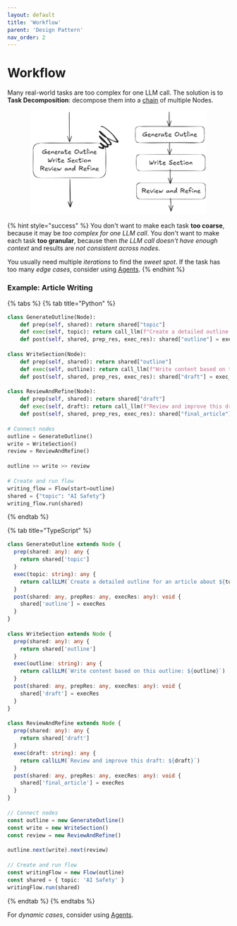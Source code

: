 ```yaml
---
layout: default
title: 'Workflow'
parent: 'Design Pattern'
nav_order: 2
---
```


# Workflow

Many real-world tasks are too complex for one LLM call. The solution is to **Task Decomposition**: decompose them into a [chain](../core_abstraction/flow.md) of multiple Nodes.

<div align="center">
  <img src="https://github.com/the-pocket/.github/raw/main/assets/workflow.png?raw=true" width="400"/>
</div>

{% hint style="success" %}
You don't want to make each task **too coarse**, because it may be _too complex for one LLM call_.
You don't want to make each task **too granular**, because then _the LLM call doesn't have enough context_ and results are _not consistent across nodes_.

You usually need multiple _iterations_ to find the _sweet spot_. If the task has too many _edge cases_, consider using [Agents](./agent.md).
{% endhint %}

### Example: Article Writing

{% tabs %}
{% tab title="Python" %}

```python
class GenerateOutline(Node):
    def prep(self, shared): return shared["topic"]
    def exec(self, topic): return call_llm(f"Create a detailed outline for an article about {topic}")
    def post(self, shared, prep_res, exec_res): shared["outline"] = exec_res

class WriteSection(Node):
    def prep(self, shared): return shared["outline"]
    def exec(self, outline): return call_llm(f"Write content based on this outline: {outline}")
    def post(self, shared, prep_res, exec_res): shared["draft"] = exec_res

class ReviewAndRefine(Node):
    def prep(self, shared): return shared["draft"]
    def exec(self, draft): return call_llm(f"Review and improve this draft: {draft}")
    def post(self, shared, prep_res, exec_res): shared["final_article"] = exec_res

# Connect nodes
outline = GenerateOutline()
write = WriteSection()
review = ReviewAndRefine()

outline >> write >> review

# Create and run flow
writing_flow = Flow(start=outline)
shared = {"topic": "AI Safety"}
writing_flow.run(shared)
```

{% endtab %}

{% tab title="TypeScript" %}

```typescript
class GenerateOutline extends Node {
  prep(shared: any): any {
    return shared['topic']
  }
  exec(topic: string): any {
    return callLLM(`Create a detailed outline for an article about ${topic}`)
  }
  post(shared: any, prepRes: any, execRes: any): void {
    shared['outline'] = execRes
  }
}

class WriteSection extends Node {
  prep(shared: any): any {
    return shared['outline']
  }
  exec(outline: string): any {
    return callLLM(`Write content based on this outline: ${outline}`)
  }
  post(shared: any, prepRes: any, execRes: any): void {
    shared['draft'] = execRes
  }
}

class ReviewAndRefine extends Node {
  prep(shared: any): any {
    return shared['draft']
  }
  exec(draft: string): any {
    return callLLM(`Review and improve this draft: ${draft}`)
  }
  post(shared: any, prepRes: any, execRes: any): void {
    shared['final_article'] = execRes
  }
}

// Connect nodes
const outline = new GenerateOutline()
const write = new WriteSection()
const review = new ReviewAndRefine()

outline.next(write).next(review)

// Create and run flow
const writingFlow = new Flow(outline)
const shared = { topic: 'AI Safety' }
writingFlow.run(shared)
```

{% endtab %}
{% endtabs %}

For _dynamic cases_, consider using [Agents](./agent.md).
